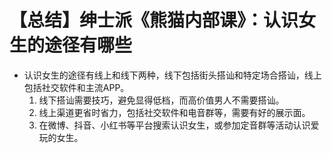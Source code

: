 # 【总结】绅士派《熊猫内部课》：认识女生的途径有哪些

-   认识女生的途径有线上和线下两种，线下包括街头搭讪和特定场合搭讪，线上包括社交软件和主流APP。
    1.  线下搭讪需要技巧，避免显得低档，而高价值男人不需要搭讪。
    2.  线上渠道更省时省力，包括社交软件和电音群等，需要有好的展示面。
    3.  在微博、抖音、小红书等平台搜索认识女生，或参加定音群等活动认识爱玩的女生。